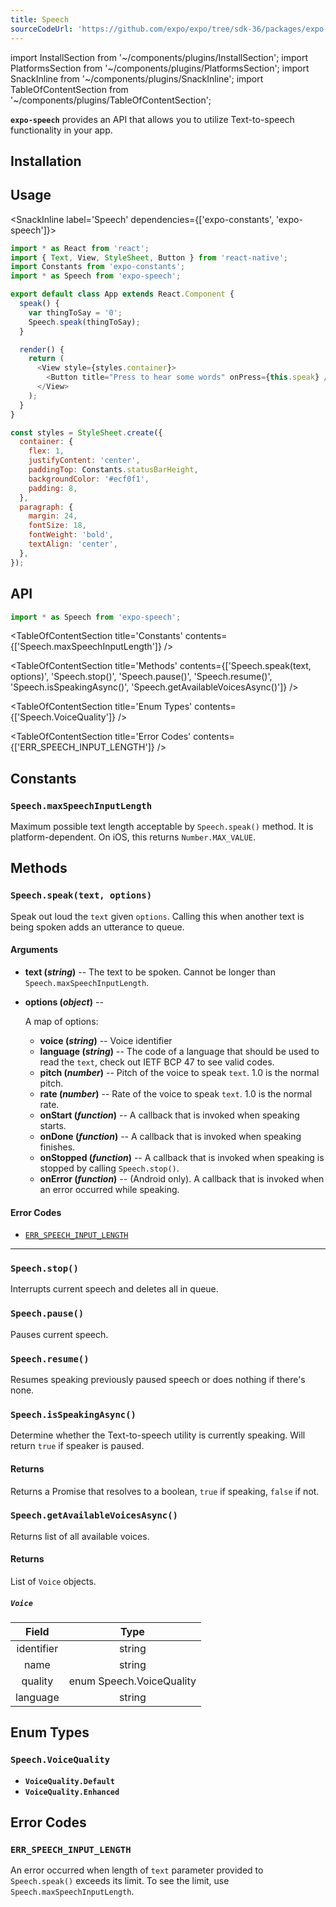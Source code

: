 ```yaml
---
title: Speech
sourceCodeUrl: 'https://github.com/expo/expo/tree/sdk-36/packages/expo-speech'
---
```


import InstallSection from '~/components/plugins/InstallSection';
import PlatformsSection from '~/components/plugins/PlatformsSection';
import SnackInline from '~/components/plugins/SnackInline';
import TableOfContentSection from '~/components/plugins/TableOfContentSection';

**`expo-speech`** provides an API that allows you to utilize Text-to-speech functionality in your app.

<PlatformsSection android emulator ios simulator web />

## Installation

<InstallSection packageName="expo-speech" />

## Usage

<SnackInline label='Speech' dependencies={['expo-constants', 'expo-speech']}>

```js
import * as React from 'react';
import { Text, View, StyleSheet, Button } from 'react-native';
import Constants from 'expo-constants';
import * as Speech from 'expo-speech';

export default class App extends React.Component {
  speak() {
    var thingToSay = '0';
    Speech.speak(thingToSay);
  }

  render() {
    return (
      <View style={styles.container}>
        <Button title="Press to hear some words" onPress={this.speak} />
      </View>
    );
  }
}

const styles = StyleSheet.create({
  container: {
    flex: 1,
    justifyContent: 'center',
    paddingTop: Constants.statusBarHeight,
    backgroundColor: '#ecf0f1',
    padding: 8,
  },
  paragraph: {
    margin: 24,
    fontSize: 18,
    fontWeight: 'bold',
    textAlign: 'center',
  },
});
```

</SnackInline>

## API

```js
import * as Speech from 'expo-speech';
```

<TableOfContentSection title='Constants' contents={['Speech.maxSpeechInputLength']} />

<TableOfContentSection title='Methods' contents={['Speech.speak(text, options)', 'Speech.stop()', 'Speech.pause()', 'Speech.resume()', 'Speech.isSpeakingAsync()', 'Speech.getAvailableVoicesAsync()']} />

<TableOfContentSection title='Enum Types' contents={['Speech.VoiceQuality']} />

<TableOfContentSection title='Error Codes' contents={['ERR_SPEECH_INPUT_LENGTH']} />

## Constants

### `Speech.maxSpeechInputLength`

Maximum possible text length acceptable by `Speech.speak()` method. It is platform-dependent. On iOS, this returns `Number.MAX_VALUE`.

## Methods

### `Speech.speak(text, options)`

Speak out loud the `text` given `options`. Calling this when another text is being spoken adds an utterance to queue.

#### Arguments

- **text (_string_)** -- The text to be spoken. Cannot be longer than `Speech.maxSpeechInputLength`.
- **options (_object_)** --

  A map of options:

  - **voice (_string_)** -- Voice identifier
  - **language (_string_)** -- The code of a language that should be used to read the `text`, check out IETF BCP 47 to see valid codes.
  - **pitch (_number_)** -- Pitch of the voice to speak `text`. 1.0 is the normal pitch.
  - **rate (_number_)** -- Rate of the voice to speak `text`. 1.0 is the normal rate.
  - **onStart (_function_)** -- A callback that is invoked when speaking starts.
  - **onDone (_function_)** -- A callback that is invoked when speaking finishes.
  - **onStopped (_function_)** -- A callback that is invoked when speaking is stopped by calling `Speech.stop()`.
  - **onError (_function_)** -- (Android only). A callback that is invoked when an error occurred while speaking.

#### Error Codes

- [`ERR_SPEECH_INPUT_LENGTH`](#errspeechinputlength)

---

### `Speech.stop()`

Interrupts current speech and deletes all in queue.

### `Speech.pause()`

Pauses current speech.

### `Speech.resume()`

Resumes speaking previously paused speech or does nothing if there's none.

### `Speech.isSpeakingAsync()`

Determine whether the Text-to-speech utility is currently speaking. Will return `true` if speaker is paused.

#### Returns

Returns a Promise that resolves to a boolean, `true` if speaking, `false` if not.

### `Speech.getAvailableVoicesAsync()`

Returns list of all available voices.

#### Returns

List of `Voice` objects.

##### `Voice`

|   Field    |           Type           |
| :--------: | :----------------------: |
| identifier |          string          |
|    name    |          string          |
|  quality   | enum Speech.VoiceQuality |
|  language  |          string          |

## Enum Types

### `Speech.VoiceQuality`

- **`VoiceQuality.Default`**
- **`VoiceQuality.Enhanced`**

## Error Codes

### `ERR_SPEECH_INPUT_LENGTH`

An error occurred when length of `text` parameter provided to `Speech.speak()` exceeds its limit. To see the limit, use `Speech.maxSpeechInputLength`.
